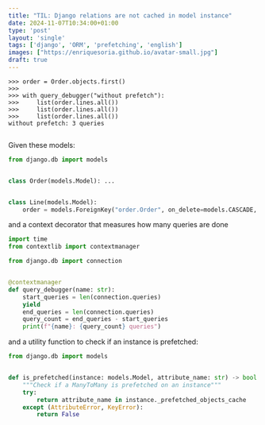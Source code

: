 ```yaml
---                                                                             
title: "TIL: Django relations are not cached in model instance"
date: 2024-11-07T10:34:00+01:00
type: 'post'
layout: 'single'
tags: ['django', 'ORM', 'prefetching', 'english']
images: ["https://enriquesoria.github.io/avatar-small.jpg"]
draft: true
---
```




```pycon
>>> order = Order.objects.first()
>>> 
>>> with query_debugger("without prefetch"):
>>>     list(order.lines.all())
>>>     list(order.lines.all())
>>>     list(order.lines.all())
without prefetch: 3 queries


```







Given these models:

```python
from django.db import models


class Order(models.Model): ...


class Line(models.Model):
    order = models.ForeignKey("order.Order", on_delete=models.CASCADE, related_name="lines")
```

and a context decorator that measures how many queries are done

```python
import time
from contextlib import contextmanager

from django.db import connection


@contextmanager
def query_debugger(name: str):
    start_queries = len(connection.queries)
    yield
    end_queries = len(connection.queries)
    query_count = end_queries - start_queries
    print(f"{name}: {query_count} queries")
```

and a utility function to check if an instance is prefetched:

```python
from django.db import models


def is_prefetched(instance: models.Model, attribute_name: str) -> bool:
    """Check if a ManyToMany is prefetched on an instance"""
    try:
        return attribute_name in instance._prefetched_objects_cache
    except (AttributeError, KeyError):
        return False
```

